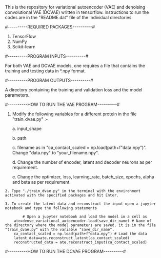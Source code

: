 This is the repository for variational autoencoder (VAE) and denoising convolutional VAE (DCVAE) written in tensorflow. Instructions to run the codes are in the "README.dat" file of the individual directories

#----------REQUIRED PACKAGES----------#

1. TensorFlow
2. NumPy 
3. Scikit-learn

#----------PROGRAM INPUTS----------#

For both VAE and DCVAE models, one requires a file that contains the training and testing data in *.npy format. 

#----------PROGRAM OUTPUTS----------#

A directory containing the training and validation loss and the model parameters.

#----------HOW TO RUN THE VAE PROGRAM----------#

  1. Modify the following variables for a different protein in the file "train_dvae.py" :-
  
	  a. input_shape

	  b. path

	  c. filename as in "ca_contact_scaled = np.load(path+f"data.npy")". Change "data.npy" to "your_filename.npy".

	  d. Change the number of encoder, latent and decoder neurons as per requirement.

	  e. Change the optimizer, loss, learning_rate, batch_size, epochs, alpha and beta as per requirement.
  
  	2. Type "./train_dvae.py" in the terminal with the environment activated with the specified packages and hit Enter.
  
  	3. To create the latent data and reconstruct the input open a jupyter notebook and type the following statements

   	        # Open a jupyter notebook and load the model in a cell as 
		ate=dense_variational_autoencoder.load(save_dir_name) # Name of the directory where the model parameters are saved. it is in the file "train_dvae.py" with the variable "save_dir_name".
		ca_contact_scaled = np.load(path+f"data.npy") # Load the data
		latent_data=ate.reconstruct_latent(ca_contact_scaled)
		reconstructed_data = ate.reconstruct_input(ca_contact_scaled)

   #----------HOW TO RUN THE DCVAE PROGRAM----------#

      

